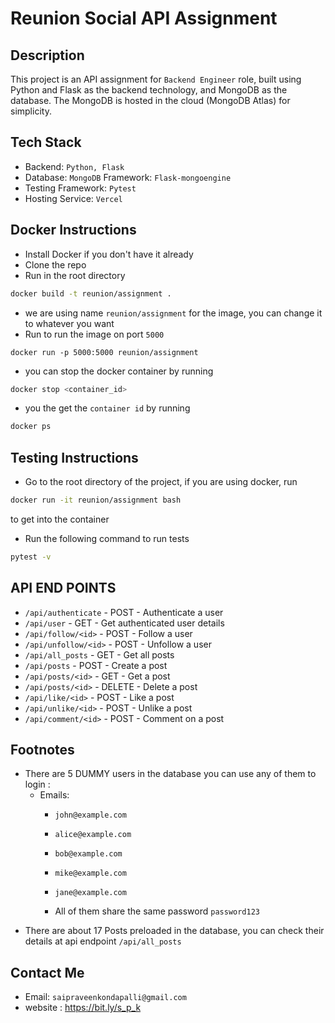 # Reunion Social API Assignment
## Description
This project is an API assignment for `Backend Engineer` role, built using Python and Flask as the backend technology, and MongoDB as the database. The MongoDB is hosted in the cloud (MongoDB Atlas) for simplicity.

## Tech Stack
* Backend: `Python, Flask`
* Database: `MongoDB` Framework: `Flask-mongoengine`
* Testing Framework: `Pytest`
* Hosting Service: `Vercel`


## Docker Instructions
* Install Docker if you don't have it already
* Clone the repo
* Run in the root directory
```sh
docker build -t reunion/assignment .
 ```

* we are using name `reunion/assignment` for the image, you can change it to whatever you want
* Run to run the image on port `5000`
```shell
docker run -p 5000:5000 reunion/assignment
 ``` 
* you can stop the docker container by running 

```sh
docker stop <container_id>
 ```

* you the get the ```container id``` by running 
```sh
docker ps
```

## Testing Instructions
* Go to the root directory of the project, if you are using docker, run 
```sh
docker run -it reunion/assignment bash
``` 
to get into the container
* Run the following command to run  tests
```sh
pytest -v
```



## API END POINTS
* `/api/authenticate`        - POST - Authenticate a user
* `/api/user`                - GET - Get authenticated user details
* `/api/follow/<id>`         - POST - Follow a user
* `/api/unfollow/<id>`       - POST - Unfollow a user
* `/api/all_posts`           - GET - Get all posts
* `/api/posts`               - POST - Create a post
* `/api/posts/<id>`          - GET - Get a post
* `/api/posts/<id>`          - DELETE - Delete a post
* `/api/like/<id>`           - POST - Like a post
* `/api/unlike/<id>`         - POST - Unlike a post
* `/api/comment/<id>`        - POST - Comment on a post


## Footnotes
* There are 5 DUMMY users in the database you can use any of them to login
:
  * Emails:
      * `john@example.com` 
      * `alice@example.com`
      * `bob@example.com`
      * `mike@example.com`
      * `jane@example.com`
    
      * All of them share the same password `password123`
* There are about 17 Posts preloaded in the database, you can check their details at api endpoint `/api/all_posts`


## Contact Me
* Email: `saipraveenkondapalli@gmail.com`
* website : https://bit.ly/s_p_k


    